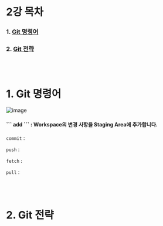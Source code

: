 <h1>2강 목차</h1>

### 1. [Git 명령어](#1-Git-명령어-1)
### 2. [Git 전략](#2-Git-전략-1)

<br><br>

<h1>1. Git 명령어</h1>
                
![image](https://github.com/JustBasicPro/Study/assets/38283489/c4de1fd9-0264-4fbc-b12a-f59b4a87bf70)

<h4>``` add ```  : Workspace의 변경 사항을 Staging Area에 추가합니다.</h4>

``` commit ```  : 

``` push ```  : 

``` fetch ```  : 

``` pull ```  : 

<br><br>

<h1>2. Git 전략</h1>

